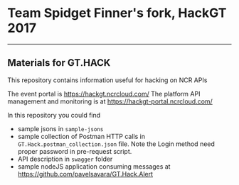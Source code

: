# Team Spidget Finner's fork, HackGT 2017

---

## Materials for GT.HACK

This repository contains information useful for hacking on NCR APIs

The event portal is https://hackgt.ncrcloud.com/
The platform API management and monitoring is at https://hackgt-portal.ncrcloud.com/

In this repository you could find
- sample jsons in `sample-jsons`
- sample collection of Postman HTTP calls in `GT.Hack.postman_collection.json` file. Note the Login method need proper password in pre-request script.
- API description in `swagger` folder
- sample nodeJS application consuming messages at https://github.com/pavelsavara/GT.Hack.Alert
